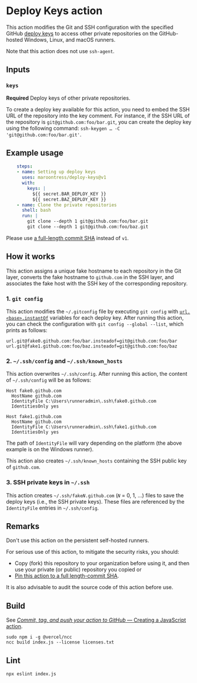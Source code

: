 # Deploy Keys action

This action modifies the Git and SSH configuration with the specified GitHub
[deploy keys][gh:deploy-keys] to access other private repositories on the
GitHub-hosted Windows, Linux, and macOS runners.

Note that this action does not use `ssh-agent`.

## Inputs

### `keys`

**Required** Deploy keys of other private repositories.

To create a deploy key available for this action, you need to embed the SSH URL
of the repository into the key comment. For instance, if the SSH URL of the
repository is `git@github.com:foo/bar.git`, you can create the deploy key using
the following command: `ssh-keygen … -C 'git@github.com:foo/bar.git'`.

## Example usage

```yaml
    steps:
    - name: Setting up deploy keys
      uses: maroontress/deploy-keys@v1
      with:
        keys: |
          ${{ secret.BAR_DEPLOY_KEY }}
          ${{ secret.BAZ_DEPLOY_KEY }}
    - name: Clone the private repositories
      shell: bash
      run: |
        git clone --depth 1 git@github.com:foo/bar.git
        git clone --depth 1 git@github.com:foo/baz.git
```

Please use [a full-length commit SHA][gh:using-shas] instead of `v1`.

## How it works

This action assigns a unique fake hostname to each repository in the Git layer,
converts the fake hostname to `github.com` in the SSH layer, and associates the
fake host with the SSH key of the corresponding repository.

### 1. `git config`

This action modifies the `~/.gitconfig` file by executing `git config` with
[`url.<base>.instantOf`][git:url_insteadof] variables for each deploy key.
After running this action, you can check the configuration with `git config --global --list`, which prints as follows:

```plaintext
url.git@fake0.github.com:foo/bar.insteadof=git@github.com:foo/bar
url.git@fake1.github.com:foo/baz.insteadof=git@github.com:foo/baz
```

### 2. `~/.ssh/config` and `~/.ssh/known_hosts`

This action overwrites `~/.ssh/config`. After running this action, the content
of `~/.ssh/config` will be as follows:

```plaintext
Host fake0.github.com
  HostName github.com
  IdentityFile C:\Users\runneradmin\.ssh\fake0.github.com
  IdentitiesOnly yes

Host fake1.github.com
  HostName github.com
  IdentityFile C:\Users\runneradmin\.ssh\fake1.github.com
  IdentitiesOnly yes
```

The path of `IdentityFile` will vary depending on the platform (the above
example is on the Windows runner).

This action also creates `~/.ssh/known_hosts` containing the SSH public key of
`github.com`.

### 3. SSH private keys in `~/.ssh`

This action creates <code>~/.ssh/fake<i>N</i>.github.com</code>
(<code><i>N</i></code> = 0, 1, &hellip;) files to save the deploy keys (i.e.,
the SSH private keys). These files are referenced by the `IdentityFile` entries
in `~/.ssh/config`.

## Remarks

Don't use this action on the persistent self-hosted runners.

For serious use of this action, to mitigate the security risks, you should:

- Copy (fork) this repository to your organization before using it,
  and then use your private (or public) repository you copied or
- [Pin this action to a full length-commit SHA][gh:using-third-party-actions].

It is also advisable to audit the source code of this action before use.

## Build

See [_Commit, tag, and push your action to GitHub_ &mdash; Creating a JavaScript
action][gh:vercel_ncc].

```plaintext
sudo npm i -g @vercel/ncc
ncc build index.js --license licenses.txt
```

## Lint

```plaintext
npx eslint index.js
```

[gh:deploy-keys]:
  https://docs.github.com/ja/authentication/connecting-to-github-with-ssh/managing-deploy-keys#deploy-keys
[gh:vercel_ncc]:
  https://docs.github.com/en/actions/creating-actions/creating-a-javascript-action#commit-tag-and-push-your-action-to-github
[git:url_insteadof]:
  https://git-scm.com/docs/git-config#Documentation/git-config.txt-urlltbasegtinsteadOf
[gh:using-third-party-actions]:
  https://docs.github.com/en/actions/security-guides/security-hardening-for-github-actions#using-third-party-actions
[gh:using-shas]:
  https://docs.github.com/en/actions/learn-github-actions/finding-and-customizing-actions#using-shas
